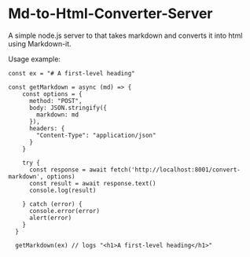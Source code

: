 # Md-to-Html-Converter-Server
A simple node.js server to that takes markdown and converts it into html using Markdown-it.


Usage example:
```
const ex = "# A first-level heading"

const getMarkdown = async (md) => {
    const options = {
      method: "POST",
      body: JSON.stringify({
        markdown: md
      }),
      headers: {
        "Content-Type": "application/json"
      }
    }

    try {
      const response = await fetch('http://localhost:8001/convert-markdown', options)
      const result = await response.text()
      console.log(result)
      
    } catch (error) {
      console.error(error)
      alert(error)
    }
  }

  getMarkdown(ex) // logs "<h1>A first-level heading</h1>"
```